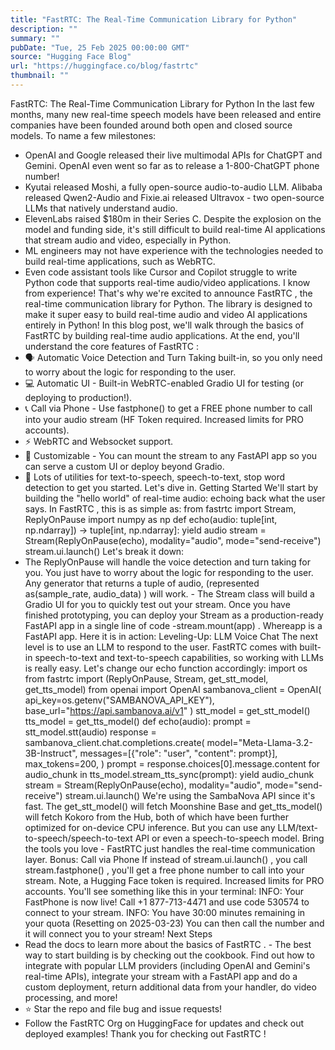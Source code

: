 ```yaml
---
title: "FastRTC: The Real-Time Communication Library for Python"
description: ""
summary: ""
pubDate: "Tue, 25 Feb 2025 00:00:00 GMT"
source: "Hugging Face Blog"
url: "https://huggingface.co/blog/fastrtc"
thumbnail: ""
---
```


FastRTC: The Real-Time Communication Library for Python
In the last few months, many new real-time speech models have been released and entire companies have been founded around both open and closed source models. To name a few milestones:
- OpenAI and Google released their live multimodal APIs for ChatGPT and Gemini. OpenAI even went so far as to release a 1-800-ChatGPT phone number!
- Kyutai released Moshi, a fully open-source audio-to-audio LLM. Alibaba released Qwen2-Audio and Fixie.ai released Ultravox - two open-source LLMs that natively understand audio.
- ElevenLabs raised $180m in their Series C.
Despite the explosion on the model and funding side, it's still difficult to build real-time AI applications that stream audio and video, especially in Python.
- ML engineers may not have experience with the technologies needed to build real-time applications, such as WebRTC.
- Even code assistant tools like Cursor and Copilot struggle to write Python code that supports real-time audio/video applications. I know from experience!
That's why we're excited to announce FastRTC
, the real-time communication library for Python. The library is designed to make it super easy to build real-time audio and video AI applications entirely in Python!
In this blog post, we'll walk through the basics of FastRTC
by building real-time audio applications. At the end, you'll understand the core features of FastRTC
:
- 🗣️ Automatic Voice Detection and Turn Taking built-in, so you only need to worry about the logic for responding to the user.
- 💻 Automatic UI - Built-in WebRTC-enabled Gradio UI for testing (or deploying to production!).
- 📞 Call via Phone - Use fastphone() to get a FREE phone number to call into your audio stream (HF Token required. Increased limits for PRO accounts).
- ⚡️ WebRTC and Websocket support.
- 💪 Customizable - You can mount the stream to any FastAPI app so you can serve a custom UI or deploy beyond Gradio.
- 🧰 Lots of utilities for text-to-speech, speech-to-text, stop word detection to get you started.
Let's dive in.
Getting Started
We'll start by building the "hello world" of real-time audio: echoing back what the user says. In FastRTC
, this is as simple as:
from fastrtc import Stream, ReplyOnPause
import numpy as np
def echo(audio: tuple[int, np.ndarray]) -> tuple[int, np.ndarray]:
yield audio
stream = Stream(ReplyOnPause(echo), modality="audio", mode="send-receive")
stream.ui.launch()
Let's break it down:
- The
ReplyOnPause
will handle the voice detection and turn taking for you. You just have to worry about the logic for responding to the user. Any generator that returns a tuple of audio, (represented as(sample_rate, audio_data)
) will work. - The
Stream
class will build a Gradio UI for you to quickly test out your stream. Once you have finished prototyping, you can deploy your Stream as a production-ready FastAPI app in a single line of code -stream.mount(app)
. Whereapp
is a FastAPI app.
Here it is in action:
Leveling-Up: LLM Voice Chat
The next level is to use an LLM to respond to the user. FastRTC
comes with built-in speech-to-text and text-to-speech capabilities, so working with LLMs is really easy. Let's change our echo
function accordingly:
import os
from fastrtc import (ReplyOnPause, Stream, get_stt_model, get_tts_model)
from openai import OpenAI
sambanova_client = OpenAI(
api_key=os.getenv("SAMBANOVA_API_KEY"), base_url="https://api.sambanova.ai/v1"
)
stt_model = get_stt_model()
tts_model = get_tts_model()
def echo(audio):
prompt = stt_model.stt(audio)
response = sambanova_client.chat.completions.create(
model="Meta-Llama-3.2-3B-Instruct",
messages=[{"role": "user", "content": prompt}],
max_tokens=200,
)
prompt = response.choices[0].message.content
for audio_chunk in tts_model.stream_tts_sync(prompt):
yield audio_chunk
stream = Stream(ReplyOnPause(echo), modality="audio", mode="send-receive")
stream.ui.launch()
We're using the SambaNova API since it's fast. The get_stt_model()
will fetch Moonshine Base and get_tts_model()
will fetch Kokoro from the Hub, both of which have been further optimized for on-device CPU inference. But you can use any LLM/text-to-speech/speech-to-text API or even a speech-to-speech model. Bring the tools you love - FastRTC
just handles the real-time communication layer.
Bonus: Call via Phone
If instead of stream.ui.launch()
, you call stream.fastphone()
, you'll get a free phone number to call into your stream. Note, a Hugging Face token is required. Increased limits for PRO accounts.
You'll see something like this in your terminal:
INFO: Your FastPhone is now live! Call +1 877-713-4471 and use code 530574 to connect to your stream.
INFO: You have 30:00 minutes remaining in your quota (Resetting on 2025-03-23)
You can then call the number and it will connect you to your stream!
Next Steps
- Read the docs to learn more about the basics of
FastRTC
. - The best way to start building is by checking out the cookbook. Find out how to integrate with popular LLM providers (including OpenAI and Gemini's real-time APIs), integrate your stream with a FastAPI app and do a custom deployment, return additional data from your handler, do video processing, and more!
- ⭐️ Star the repo and file bug and issue requests!
- Follow the FastRTC Org on HuggingFace for updates and check out deployed examples!
Thank you for checking out FastRTC
!